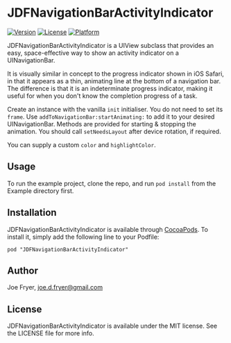 # JDFNavigationBarActivityIndicator

[![Version](https://img.shields.io/cocoapods/v/JDFNavigationBarActivityIndicator.svg?style=flat)](http://cocoadocs.org/docsets/JDFNavigationBarActivityIndicator)
[![License](https://img.shields.io/cocoapods/l/JDFNavigationBarActivityIndicator.svg?style=flat)](http://cocoadocs.org/docsets/JDFNavigationBarActivityIndicator)
[![Platform](https://img.shields.io/cocoapods/p/JDFNavigationBarActivityIndicator.svg?style=flat)](http://cocoadocs.org/docsets/JDFNavigationBarActivityIndicator)

 JDFNavigationBarActivityIndicator is a UIView subclass that provides an easy, space-effective way to show an activity indicator on a UINavigationBar.
 
 It is visually similar in concept to the progress indicator shown in iOS Safari, in that it appears as a thin, animating line at the bottom of a navigation bar. The difference is that it is an indeterminate progress indicator, making it useful for when you don't know the completion progress of a task.
 
 Create an instance with the vanilla `init` initialiser. You do not need to set its `frame`. Use `addToNavigationBar:startAnimating:` to add it to your desired UINavigationBar. Methods are provided for starting & stopping the animation. You should call `setNeedsLayout` after device rotation, if required.
 
 You can supply a custom `color` and `highlightColor`.


## Usage

To run the example project, clone the repo, and run `pod install` from the Example directory first.

## Installation

JDFNavigationBarActivityIndicator is available through [CocoaPods](http://cocoapods.org). To install
it, simply add the following line to your Podfile:

    pod "JDFNavigationBarActivityIndicator"

## Author

Joe Fryer, joe.d.fryer@gmail.com

## License

JDFNavigationBarActivityIndicator is available under the MIT license. See the LICENSE file for more info.

